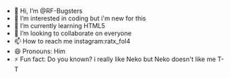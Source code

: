 - 👋 Hi, I’m @RF-Bugsters
- 👀 I’m interested in coding but i'm new for this
- 🌱 I’m currently learning HTML5
- 💞️ I’m looking to collaborate on everyone 
- 📫 How to reach me instagram:ratx_fol4
- 😄 Pronouns: Him
- ⚡ Fun fact: Do you known? i really like Neko but Neko doesn't like me T-T
  
<!---
RF-Bugsters/RF-Bugsters is a ✨ special ✨ repository because its `README.md` (this file) appears on your GitHub profile.
You can click the Preview link to take a look at your changes.
--->

